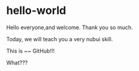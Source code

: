# hello-world

Hello everyone,and welcome. Thank you so much.

Today, we will teach you a very nubui skill.

This is ~~ GitHub!!!

What???

